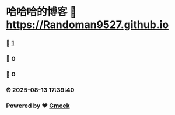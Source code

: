 # 哈哈哈的博客 :link: https://Randoman9527.github.io 
### :page_facing_up: [1](https://Randoman9527.github.io/tag.html) 
### :speech_balloon: 0 
### :hibiscus: 0 
### :alarm_clock: 2025-08-13 17:39:40 
### Powered by :heart: [Gmeek](https://github.com/Meekdai/Gmeek)

